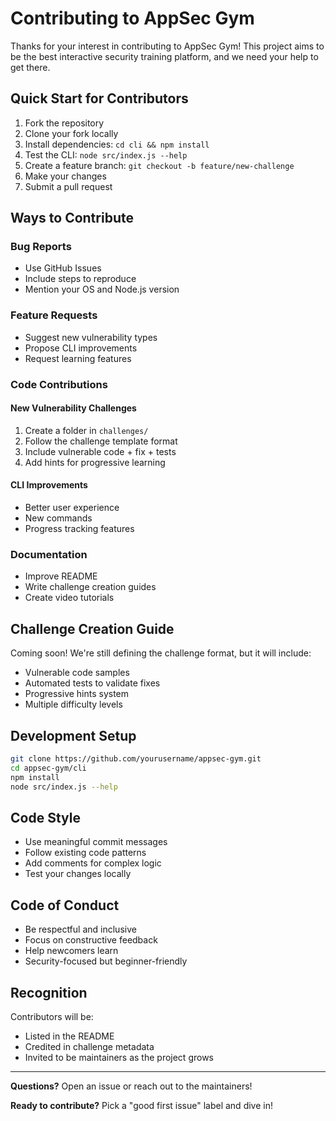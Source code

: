 # Contributing to AppSec Gym

Thanks for your interest in contributing to AppSec Gym! This project aims to be the best interactive security training platform, and we need your help to get there.

## Quick Start for Contributors

1. Fork the repository
2. Clone your fork locally
3. Install dependencies: `cd cli && npm install`
4. Test the CLI: `node src/index.js --help`
5. Create a feature branch: `git checkout -b feature/new-challenge`
6. Make your changes
7. Submit a pull request

## Ways to Contribute

### Bug Reports
- Use GitHub Issues
- Include steps to reproduce
- Mention your OS and Node.js version

### Feature Requests  
- Suggest new vulnerability types
- Propose CLI improvements
- Request learning features

### Code Contributions

#### New Vulnerability Challenges
1. Create a folder in `challenges/` 
2. Follow the challenge template format
3. Include vulnerable code + fix + tests
4. Add hints for progressive learning

#### CLI Improvements
- Better user experience
- New commands
- Progress tracking features

### Documentation
- Improve README
- Write challenge creation guides
- Create video tutorials

## Challenge Creation Guide

Coming soon! We're still defining the challenge format, but it will include:
- Vulnerable code samples
- Automated tests to validate fixes
- Progressive hints system
- Multiple difficulty levels

## Development Setup

```bash
git clone https://github.com/yourusername/appsec-gym.git
cd appsec-gym/cli
npm install
node src/index.js --help
```

## Code Style

- Use meaningful commit messages
- Follow existing code patterns
- Add comments for complex logic
- Test your changes locally

## Code of Conduct

- Be respectful and inclusive
- Focus on constructive feedback
- Help newcomers learn
- Security-focused but beginner-friendly

## Recognition

Contributors will be:
- Listed in the README
- Credited in challenge metadata
- Invited to be maintainers as the project grows

---

**Questions?** Open an issue or reach out to the maintainers!

**Ready to contribute?** Pick a "good first issue" label and dive in!